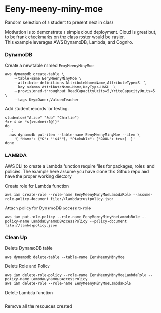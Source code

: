 # Eeny-meeny-miny-moe
Random selection of a student to present next in class  

Motivation is to demonstrate a simple cloud deployment. Cloud is great but, to be frank checkmarks on the class roster would be easier.  
This example leverages AWS DynamoDB, Lambda, and Cognito.

### DynamoDB
Create a new table named `EenyMeenyMinyMoe`
```
aws dynamodb create-table \
    --table-name EenyMeenyMinyMoe \
    --attribute-definitions AttributeName=Name,AttributeType=S  \
    --key-schema AttributeName=Name,KeyType=HASH  \
    --provisioned-throughput ReadCapacityUnits=5,WriteCapacityUnits=5 \
    --tags Key=Owner,Value=Teacher
```
    
Add student records for testing.  
```
students=("Alice" "Bob" "Charlie")
for i in "${students[@]}"
do
   : 
  aws dynamodb put-item --table-name EenyMeenyMinyMoe --item \
    '{ "Name": {"S": "'$i'"}, "Pickable": {"BOOL": true}  }' 
done
```

### LAMBDA
AWS CLI to create a Lambda function require files for packages, roles, and policies.  The example here assume you have clone this Github repo and have the proper working diectory

Create role for Lambda function
```
aws iam create-role --role-name EenyMeenyMinyMoeLambdaRole --assume-role-policy-document file://lambdatrustpolicy.json
```
Attach policy for DynamoDB access to role
```
aws iam put-role-policy --role-name EenyMeenyMinyMoeLambdaRole --policy-name LambdaDynamoDBAccessPolicy --policy-document file://lambdapolicy.json
```

### Clean Up
Delete DynamoDB table
```
aws dynamodb delete-table --table-name EenyMeenyMinyMoe
```
Delete Role and Policy
```
aws iam delete-role-policy --role-name EenyMeenyMinyMoeLambdaRole --policy-name LambdaDynamoDBAccessPolicy
aws iam delete-role --role-name EenyMeenyMinyMoeLambdaRole
```
Delete Lambda function
```
```

Remove all the resources created

